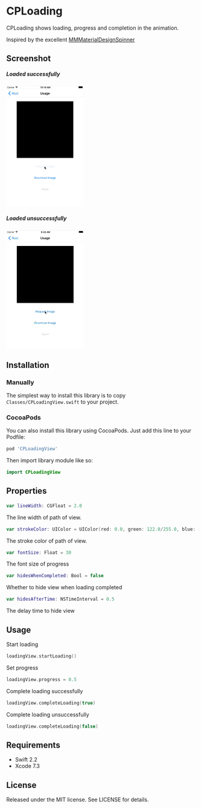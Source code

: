 # CPLoading

CPLoading shows loading, progress and completion in the animation. 

Inspired by the excellent [MMMaterialDesignSpinner](https://github.com/misterwell/MMMaterialDesignSpinner)

## Screenshot

##### Loaded successfully

![](Demo_successfully.gif)



##### Loaded unsuccessfully

![](Demo_unsuccessfully.gif)

## Installation

### Manually

The simplest way to install this library is to copy `Classes/CPLoadingView.swift` to your project.

### CocoaPods

You can also install this library using CocoaPods. Just add this line to your Podfile:

``` ruby
pod 'CPLoadingView'
```

Then import library module like so:

``` swift
import CPLoadingView
```

## Properties

``` swift
var lineWidth: CGFloat = 2.0
```

The line width of path of view.

``` swift
var strokeColor: UIColor = UIColor(red: 0.0, green: 122.0/255.0, blue: 1.0, alpha: 1.0)
```

The stroke color of path of view.

``` swift
var fontSize: Float = 30
```

The font size of progress

``` swift
var hidesWhenCompleted: Bool = false
```

Whether to hide view when loading completed

``` swift
var hidesAfterTime: NSTimeInterval = 0.5
```

The delay time to hide view

## Usage

Start loading

``` swift
loadingView.startLoading()
```

Set progress

``` swift
loadingView.progress = 0.5
```

Complete loading successfully

``` swift
loadingView.completeLoading(true)
```

Complete loading unsuccessfully

``` swift
loadingView.completeLoading(false)
```

## Requirements

* Swift 2.2
* Xcode 7.3

## License

Released under the MIT license. See LICENSE for details.